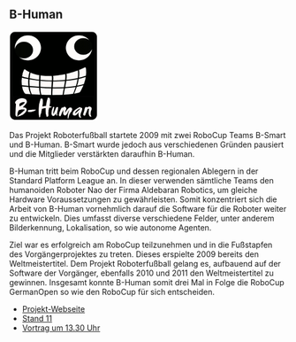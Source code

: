 ## B-Human

<p class="logo"><img src="assets/img/b-human.png" /></p>

Das Projekt Roboterfußball startete 2009 mit zwei RoboCup Teams B-Smart und
B-Human. B-Smart wurde jedoch aus verschiedenen Gründen pausiert und die
Mitglieder verstärkten daraufhin B-Human.

B-Human tritt beim RoboCup und dessen regionalen Ablegern in der Standard
Platform League an. In dieser verwenden sämtliche Teams den humanoiden Roboter
Nao der Firma Aldebaran Robotics, um gleiche Hardware Voraussetzungen zu
gewährleisten. Somit konzentriert sich die Arbeit von B-Human vornehmlich
darauf die Software für die Roboter weiter zu entwickeln. Dies umfasst diverse
verschiedene Felder, unter anderem Bilderkennung, Lokalisation, so wie autonome
Agenten.

Ziel war es erfolgreich am RoboCup teilzunehmen und in die Fußstapfen des
Vorgängerprojektes zu treten. Dieses erspielte 2009 bereits den Weltmeistertitel.
Dem Projekt Roboterfußball gelang es, aufbauend auf der Software der Vorgänger,
ebenfalls 2010 und 2011 den Weltmeistertitel zu gewinnen. Insgesamt konnte
B-Human somit drei Mal in Folge die RoboCup GermanOpen so wie den RoboCup für
sich entscheiden.

* [Projekt-Webseite](http://www.b-human.de)
* [Stand 11](staende.html)
* [Vortrag um 13.30 Uhr](ablauf.html)


